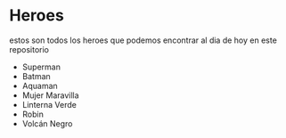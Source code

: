 # Heroes
estos son todos los heroes que podemos encontrar al dia de hoy en este repositorio

* Superman
* Batman
* Aquaman
* Mujer Maravilla
* Linterna Verde
* Robin
* Volcán Negro
